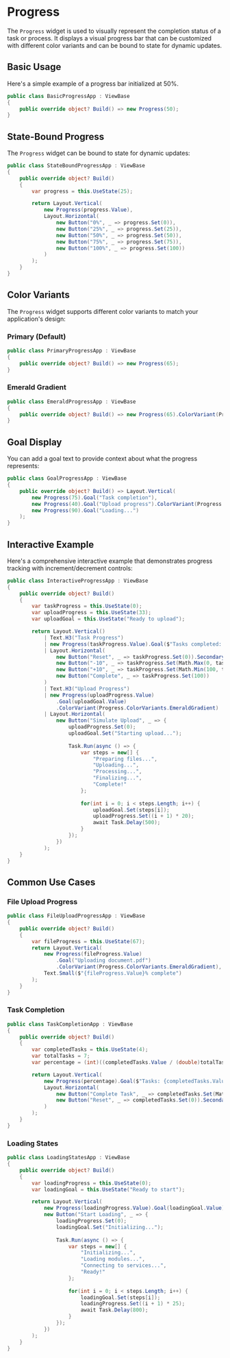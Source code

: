 ﻿---
prepare: |
  var client = this.UseService<IClientProvider>();
---

# Progress

<Ingress Text="Show task completion status with customizable progress bars that support dynamic updates and multiple color variants." />

The `Progress` widget is used to visually represent the completion status of a task or process. It displays a visual progress bar that can be customized with different color variants and can be bound to state for dynamic updates.

## Basic Usage

Here's a simple example of a progress bar initialized at 50%.

```csharp demo-below
public class BasicProgressApp : ViewBase
{
    public override object? Build() => new Progress(50);
}
```

## State-Bound Progress

The `Progress` widget can be bound to state for dynamic updates:

```csharp demo-below
public class StateBoundProgressApp : ViewBase
{
    public override object? Build()
    {
        var progress = this.UseState(25);

        return Layout.Vertical(
            new Progress(progress.Value),
            Layout.Horizontal(
                new Button("0%", _ => progress.Set(0)),
                new Button("25%", _ => progress.Set(25)),
                new Button("50%", _ => progress.Set(50)),
                new Button("75%", _ => progress.Set(75)),
                new Button("100%", _ => progress.Set(100))
            )
        );
    }
}
```

## Color Variants

The `Progress` widget supports different color variants to match your application's design:

### Primary (Default)

```csharp demo-below 
public class PrimaryProgressApp : ViewBase
{
    public override object? Build() => new Progress(65);
}
```

### Emerald Gradient

```csharp demo-below 
public class EmeraldProgressApp : ViewBase
{
    public override object? Build() => new Progress(65).ColorVariant(Progress.ColorVariants.EmeraldGradient);
}
```

## Goal Display

You can add a goal text to provide context about what the progress represents:

```csharp demo-below 
public class GoalProgressApp : ViewBase
{
    public override object? Build() => Layout.Vertical(
        new Progress(75).Goal("Task completion"),
        new Progress(40).Goal("Upload progress").ColorVariant(Progress.ColorVariants.EmeraldGradient),
        new Progress(90).Goal("Loading...")
    );
}
```

## Interactive Example

Here's a comprehensive interactive example that demonstrates progress tracking with increment/decrement controls:

```csharp demo-below 
public class InteractiveProgressApp : ViewBase
{
    public override object? Build()
    {
        var taskProgress = this.UseState(0);
        var uploadProgress = this.UseState(33);
        var uploadGoal = this.UseState("Ready to upload");

        return Layout.Vertical()
            | Text.H3("Task Progress")
            | new Progress(taskProgress.Value).Goal($"Tasks completed: {taskProgress.Value}%")
            | Layout.Horizontal(
                new Button("Reset", _ => taskProgress.Set(0)).Secondary(),
                new Button("-10", _ => taskProgress.Set(Math.Max(0, taskProgress.Value - 10))),
                new Button("+10", _ => taskProgress.Set(Math.Min(100, taskProgress.Value + 10))),
                new Button("Complete", _ => taskProgress.Set(100))
            )
            | Text.H3("Upload Progress") 
            | new Progress(uploadProgress.Value)
                .Goal(uploadGoal.Value)
                .ColorVariant(Progress.ColorVariants.EmeraldGradient)
            | Layout.Horizontal(
                new Button("Simulate Upload", _ => {
                    uploadProgress.Set(0);
                    uploadGoal.Set("Starting upload...");
                    
                    Task.Run(async () => {
                        var steps = new[] { 
                            "Preparing files...", 
                            "Uploading...", 
                            "Processing...", 
                            "Finalizing...", 
                            "Complete!" 
                        };
                        
                        for(int i = 0; i < steps.Length; i++) {
                            uploadGoal.Set(steps[i]);
                            uploadProgress.Set((i + 1) * 20);
                            await Task.Delay(500);
                        }
                    });
                })
            );
    }
}
```

## Common Use Cases

### File Upload Progress

```csharp demo-below 
public class FileUploadProgressApp : ViewBase
{
    public override object? Build()
    {
        var fileProgress = this.UseState(67);
        return Layout.Vertical(
            new Progress(fileProgress.Value)
                .Goal("Uploading document.pdf")
                .ColorVariant(Progress.ColorVariants.EmeraldGradient),
            Text.Small($"{fileProgress.Value}% complete")
        );
    }
}
```

### Task Completion

```csharp demo-below 
public class TaskCompletionApp : ViewBase
{
    public override object? Build()
    {
        var completedTasks = this.UseState(4);
        var totalTasks = 7;
        var percentage = (int)((completedTasks.Value / (double)totalTasks) * 100);

        return Layout.Vertical(
            new Progress(percentage).Goal($"Tasks: {completedTasks.Value}/{totalTasks}"),
            Layout.Horizontal(
                new Button("Complete Task", _ => completedTasks.Set(Math.Min(totalTasks, completedTasks.Value + 1))),
                new Button("Reset", _ => completedTasks.Set(0)).Secondary()
            )
        );
    }
}
```

### Loading States

```csharp demo-below 
public class LoadingStatesApp : ViewBase
{
    public override object? Build()
    {
        var loadingProgress = this.UseState(0);
        var loadingGoal = this.UseState("Ready to start");

        return Layout.Vertical(
            new Progress(loadingProgress.Value).Goal(loadingGoal.Value),
            new Button("Start Loading", _ => {
                loadingProgress.Set(0);
                loadingGoal.Set("Initializing...");
                
                Task.Run(async () => {
                    var steps = new[] { 
                        "Initializing...", 
                        "Loading modules...", 
                        "Connecting to services...", 
                        "Ready!" 
                    };
                    
                    for(int i = 0; i < steps.Length; i++) {
                        loadingGoal.Set(steps[i]);
                        loadingProgress.Set((i + 1) * 25);
                        await Task.Delay(800);
                    }
                });
            })
        );
    }
}
```

<WidgetDocs Type="Ivy.Progress" ExtensionTypes="Ivy.ProgressExtensions" SourceUrl="https://github.com/Ivy-Interactive/Ivy-Framework/blob/main/Ivy/Widgets/Progress.cs"/>
